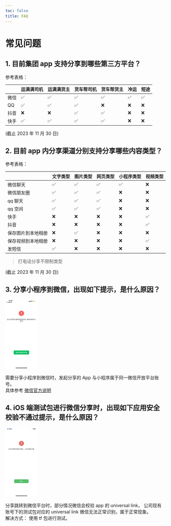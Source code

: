 ```yaml
---
toc: false
title: FAQ
---
```


# 常见问题

## 1. 目前集团 app 支持分享到哪些第三方平台？

参考表格：

|      | 运满满司机 | 运满满货主 | 货车帮司机 | 货车帮货主 | 冷运 | 短途 |
| ---- | ---------- | ---------- | ---------- | ---------- | ---- | ---- |
| 微信 | ✅         | ✅         | ✅         | ✅         | ✅   | ✅   |
| QQ   | ✅         | ✅         | ✅         | ❌         | ❌   | ❌   |
| 抖音 | ❌         | ❌         | ✅         | ✅         | ❌   | ❌   |
| 快手 | ✅         | ✅         | ✅         | ✅         | ❌   | ❌   |

(截止 2023 年 11 月 30 日)

## 2. 目前 app 内分享渠道分别支持分享哪些内容类型？

参考表格：

|                    | 文字类型 | 图片类型 | 网页类型 | 小程序类型 | 视频类型 |
| ------------------ | -------- | -------- | -------- | ---------- | -------- |
| 微信聊天           | ✅       | ✅       | ✅       | ✅         | ❌       |
| 微信朋友圈         | ✅       | ✅       | ✅       | ❌         | ❌       |
| qq 聊天            | ✅       | ✅       | ✅       | ❌         | ❌       |
| qq 空间            | ✅       | ✅       | ✅       | ❌         | ❌       |
| 快手               | ❌       | ❌       | ❌       | ❌         | ✅       |
| 抖音               | ❌       | ❌       | ❌       | ❌         | ✅       |
| 保存图片到本地相册 | ❌       | ✅       | ❌       | ❌         | ❌       |
| 保存视频到本地相册 | ❌       | ❌       | ❌       | ❌         | ✅       |
| 发短信             | ✅       | ❌       | ❌       | ❌         | ❌       |

> 打电话分享不限制类型

(截止 2023 年 11 月 30 日)

## 3. 分享小程序到微信，出现如下提示，是什么原因？

<img src="./share_error1.png" width="20%">

需要分享小程序到微信时，发起分享的 App 与小程序属于同一微信开放平台账号。<br/>
具体参考 [微信官方说明](https://developers.weixin.qq.com/miniprogram/introduction/#%E7%A7%BB%E5%8A%A8%E5%BA%94%E7%94%A8%E5%85%B3%E8%81%94%E5%B0%8F%E7%A8%8B%E5%BA%8F)

## 4. iOS 端测试包进行微信分享时，出现如下应用安全校验不通过提示，是什么原因？

<img src="./share_error2.png" width="20%">

分享跳转到微信平台时，部分情况微信会校验 app 的 universal link， 公司现有账号下的测试包对应的 universal link 微信无法正常识别，属于正常现象。<br/>
解决方式：
使用 tf 包进行测试。

